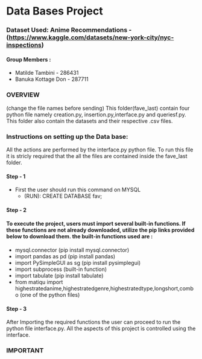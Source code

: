 # Data Bases Project

### Dataset Used: Anime Recommendations - (https://www.kaggle.com/datasets/new-york-city/nyc-inspections)

#### Group Members :
* Matilde Tambini - 286431
* Banuka Kottage Don - 287711

### OVERVIEW
(change the file names before sending)
This folder(fave_last) contain four python file namely creation.py, insertion.py,interface.py and queriesf.py. This folder also contain the datasets and their respective .csv files.

### Instructions on setting up the Data base:

All the actions are performed by the interface.py python file. To run this file it is stricly required that the all the files are contained inside the fave_last folder.

#### Step - 1
* First the user should run this command on MYSQL
  * (RUN): CREATE DATABASE fav;
#### Step - 2

#### To execute the project, users must import several built-in functions. If these functions are not already downloaded, utilize the pip links provided below to download them. the built-in functions used are :

* mysql.connector (pip install mysql.connector)
* import pandas as pd (pip install pandas)
* import PySimpleGUI as sg (pip install pysimplegui)
* import subprocess (built-in function)
* import tabulate (pip install tabulate)
* from matiqu import highestratedanime,highestratedgenre,highestratedtype,longshort,combo (one of the python files)

#### Step - 3

After Importing the required functions the user can proceed to run the python file interface.py. All the aspects of this project is controlled using the interface. 

### IMPORTANT


